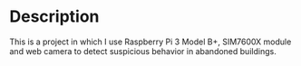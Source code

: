 # Description 

This is a project in which I use Raspberry Pi 3 Model B+, SIM7600X module and web camera to detect suspicious behavior in abandoned buildings.


